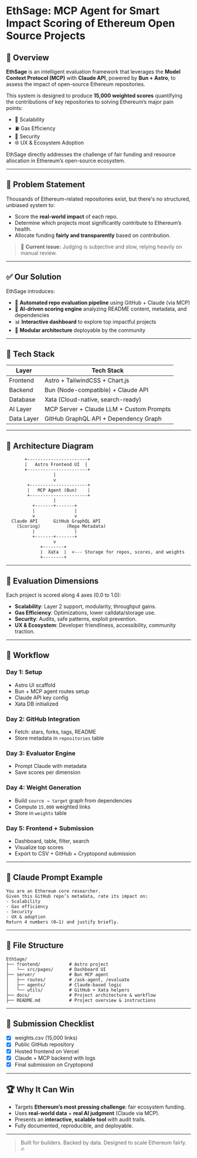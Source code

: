 # EthSage: MCP Agent for Smart Impact Scoring of Ethereum Open Source Projects

## 📌 Overview

**EthSage** is an intelligent evaluation framework that leverages the **Model Context Protocol (MCP)** with **Claude API**, powered by **Bun + Astro**, to assess the impact of open-source Ethereum repositories.

This system is designed to produce **15,000 weighted scores** quantifying the contributions of key repositories to solving Ethereum’s major pain points:

- 🧠 Scalability
- ⛽ Gas Efficiency
- 🔐 Security
- 🌐 UX & Ecosystem Adoption

EthSage directly addresses the challenge of fair funding and resource allocation in Ethereum’s open-source ecosystem.

---

## 🚨 Problem Statement

Thousands of Ethereum-related repositories exist, but there's no structured, unbiased system to:

- Score the **real-world impact** of each repo.
- Determine which projects most significantly contribute to Ethereum’s health.
- Allocate funding **fairly and transparently** based on contribution.

> 🔎 **Current issue:** Judging is subjective and slow, relying heavily on manual review.

---

## ✅ Our Solution

EthSage introduces:

- 🔁 **Automated repo evaluation pipeline** using GitHub + Claude (via MCP)
- 🧠 **AI-driven scoring engine** analyzing README content, metadata, and dependencies
- 📊 **Interactive dashboard** to explore top impactful projects
- 🧱 **Modular architecture** deployable by the community

---

## 🔧 Tech Stack

| Layer      | Tech Stack                               |
| ---------- | ---------------------------------------- |
| Frontend   | Astro + TailwindCSS + Chart.js           |
| Backend    | Bun (Node-compatible) + Claude API       |
| Database   | Xata (Cloud-native, search-ready)        |
| AI Layer   | MCP Server + Claude LLM + Custom Prompts |
| Data Layer | GitHub GraphQL API + Dependency Graph    |

---

## 🧩 Architecture Diagram

```plaintext
       +-----------------------+
       |   Astro Frontend UI  |
       +-----------------------+
                  |
                  v
        +----------------------+
        |   MCP Agent (Bun)    |
        +----------------------+
                  |
          +-------+-------+
          |               |
          v               v
  Claude API      GitHub GraphQL API
    (Scoring)          (Repo Metadata)
          |               |
          +-------+-------+
                  v
             +--------+
             |  Xata  |  <--- Storage for repos, scores, and weights
             +--------+
```

---

## 🧪 Evaluation Dimensions

Each project is scored along 4 axes (0.0 to 1.0):

- **Scalability**: Layer 2 support, modularity, throughput gains.
- **Gas Efficiency**: Optimizations, lower calldata/storage use.
- **Security**: Audits, safe patterns, exploit prevention.
- **UX & Ecosystem**: Developer friendliness, accessibility, community traction.

---

## 🔄 Workflow

### Day 1: Setup

- Astro UI scaffold
- Bun + MCP agent routes setup
- Claude API key config
- Xata DB initialized

### Day 2: GitHub Integration

- Fetch: stars, forks, tags, README
- Store metadata in `repositories` table

### Day 3: Evaluator Engine

- Prompt Claude with metadata
- Save scores per dimension

### Day 4: Weight Generation

- Build `source → target` graph from dependencies
- Compute `15,000` weighted links
- Store in `weights` table

### Day 5: Frontend + Submission

- Dashboard, table, filter, search
- Visualize top scores
- Export to CSV + GitHub + Cryptopond submission

---

## 🧠 Claude Prompt Example

```text
You are an Ethereum core researcher.
Given this GitHub repo’s metadata, rate its impact on:
- Scalability
- Gas efficiency
- Security
- UX & adoption
Return 4 numbers (0–1) and justify briefly.
```

---

## 🧾 File Structure

```
EthSage/
├── frontend/           # Astro project
│   └── src/pages/      # Dashboard UI
├── server/             # Bun MCP agent
│   ├── routes/         # /ask-agent, /evaluate
│   ├── agents/         # Claude-based logic
│   └── utils/          # GitHub + Xata helpers
├── docs/               # Project architecture & workflow
├── README.md           # Project overview & instructions
```

---

## 🏁 Submission Checklist

- [x] weights.csv (15,000 links)
- [x] Public GitHub repository
- [x] Hosted frontend on Vercel
- [x] Claude + MCP backend with logs
- [x] Final submission on Cryptopond

---

## 🏆 Why It Can Win

- Targets **Ethereum’s most pressing challenge**: fair ecosystem funding.
- Uses **real-world data** + **real AI judgment** (Claude via MCP).
- Presents an **interactive, scalable tool** with audit trails.
- Fully documented, reproducible, and deployable.

---

> Built for builders. Backed by data. Designed to scale Ethereum fairly. 🔥
